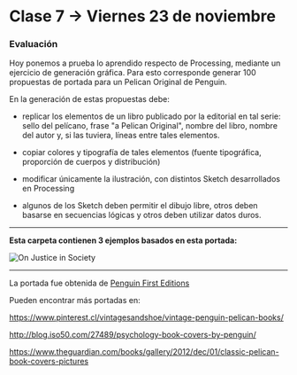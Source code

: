 # Clase 7 → Viernes 23 de noviembre

### Evaluación

Hoy ponemos a prueba lo aprendido respecto de Processing, mediante un ejercicio de generación gráfica. Para esto corresponde generar 100 propuestas de portada para un Pelican Original de Penguin. 

En la generación de estas propuestas debe:

- replicar los elementos de un libro publicado por la editorial en tal serie: sello del pelícano, frase "a Pelican Original", nombre del libro, nombre del autor y, si las tuviera, líneas entre tales elementos.

- copiar colores y tipografía de tales elementos (fuente tipográfica, proporción de cuerpos y distribución)

- modificar únicamente la ilustración, con distintos Sketch desarrollados en Processing

- algunos de los Sketch deben permitir el dibujo libre, otros deben basarse en secuencias lógicas y otros deben utilizar datos duros.

- - - - - - 

**Esta carpeta contienen 3 ejemplos basados en esta portada:**

![On Justice in Society](http://www.penguinfirsteditions.com/pel/A717.jpg)

- - - - - - 

La portada fue obtenida de [Penguin First Editions](http://www.penguinfirsteditions.com/index.php?cat=pelican700-799)

Pueden encontrar más portadas en:

https://www.pinterest.cl/vintagesandshoe/vintage-penguin-pelican-books/

http://blog.iso50.com/27489/psychology-book-covers-by-penguin/

https://www.theguardian.com/books/gallery/2012/dec/01/classic-pelican-book-covers-pictures
